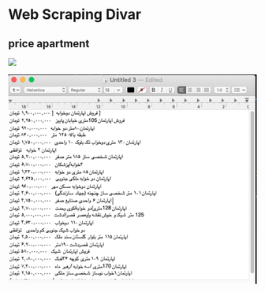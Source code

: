 # Web Scraping Divar
## price apartment

![](https://zoomapk.ir/wp-content/uploads/2021/05/%D8%AF%D8%A7%D9%86%D9%84%D9%88%D8%AF-%D8%AF%DB%8C%D9%88%D8%A7%D8%B1-%D8%A7%D9%86%D8%AF%D8%B1%D9%88%DB%8C%D8%AF-%D8%AC%D8%AF%DB%8C%D8%AF.png)

![](https://github.com/yasinkhosravani/Web-Scraping-Divar-Buy-apartment/blob/main/Divar.png)

